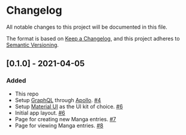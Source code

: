# Changelog

All notable changes to this project will be documented in this file.

The format is based on [Keep a Changelog](https://keepachangelog.com/en/1.0.0/), and this project adheres to [Semantic Versioning](https://semver.org/spec/v2.0.0.html).

## [0.1.0] - 2021-04-05

### Added

- This repo
- Setup [GraphQL](https://graphql.org/) through [Apollo](https://www.apollographql.com/docs/react/). [#4](https://github.com/read-mangaroo/web/pull/4)
- Setup [Material UI](https://material-ui.com/) as the UI kit of choice. [#6](https://github.com/read-mangaroo/web/pull/6)
- Initial app layout. [#6](https://github.com/read-mangaroo/web/pull/6)
- Page for creating new Manga entries. [#7](https://github.com/read-mangaroo/web/pull/7)
- Page for viewing Manga entries. [#8](https://github.com/read-mangaroo/web/pull/8)
